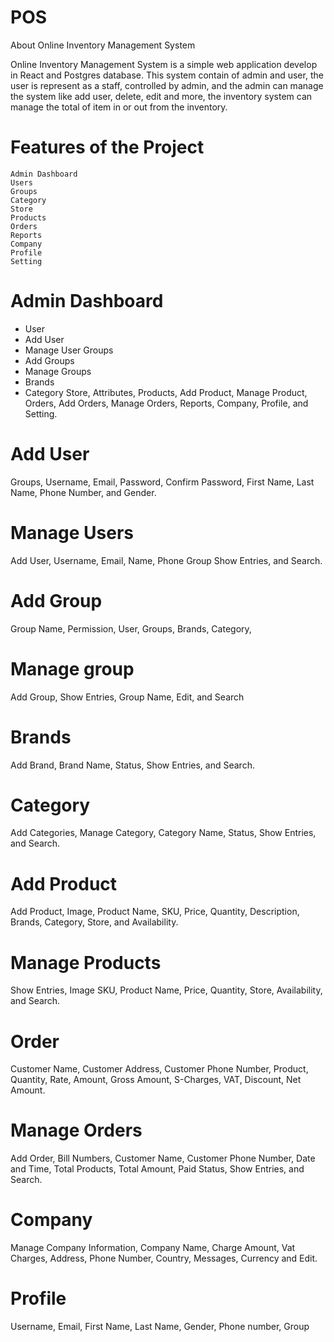 # POS
About Online Inventory Management System

Online Inventory Management System is a simple web application develop in React and Postgres database. This system contain of admin and user, the user is represent as a staff, controlled by admin, and the admin can manage the system like add user, delete, edit and more, the inventory system can manage the total of item in or out from the inventory.

# Features of the Project

    Admin Dashboard
    Users
    Groups
    Category
    Store
    Products
    Orders
    Reports
    Company
    Profile
    Setting
    
# Admin Dashboard

- User
- Add User 
- Manage User Groups
- Add Groups 
- Manage Groups
- Brands
- Category Store, Attributes, Products, Add Product, Manage Product, Orders, Add Orders, Manage Orders, Reports, Company, Profile, and Setting.

# Add User

Groups, Username, Email, Password, Confirm Password, First Name, Last Name, Phone Number, and Gender.

# Manage Users

Add User, Username, Email, Name, Phone Group Show Entries, and Search.

# Add Group

Group Name, Permission, User, Groups, Brands, Category,

# Manage group

Add Group, Show Entries, Group Name, Edit, and Search

# Brands

Add Brand, Brand Name, Status, Show Entries, and Search.

# Category

Add Categories, Manage Category, Category Name, Status, Show Entries, and Search.

# Add Product

Add Product, Image, Product Name, SKU, Price, Quantity, Description, Brands, Category, Store, and Availability.

# Manage Products

Show Entries, Image SKU, Product Name, Price, Quantity, Store, Availability, and Search.

# Order
Customer Name, Customer Address, Customer Phone Number, Product, Quantity, Rate, Amount, Gross Amount, S-Charges, VAT, Discount, Net Amount.

# Manage Orders

Add Order, Bill Numbers, Customer Name, Customer Phone Number, Date and Time, Total Products, Total Amount, Paid Status, Show Entries, and Search.

# Company

Manage Company Information, Company Name, Charge Amount, Vat Charges, Address, Phone Number, Country, Messages, Currency and Edit.

# Profile

Username, Email, First Name, Last Name, Gender, Phone number, Group
